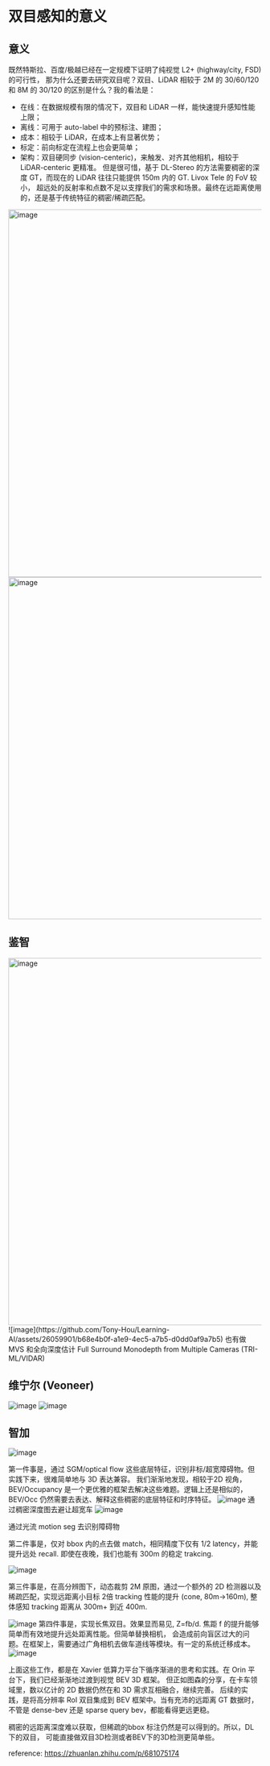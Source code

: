 # 双目感知的意义
## 意义

既然特斯拉、百度/极越已经在一定规模下证明了纯视觉 L2+ (highway/city, FSD) 的可行性，
那为什么还要去研究双目呢？双目、LiDAR 相较于 2M 的 30/60/120 和 8M 的 30/120 的区别是什么？我的看法是：

- 在线：在数据规模有限的情况下，双目和 LiDAR 一样，能快速提升感知性能上限；
- 离线：可用于 auto-label 中的预标注、建图；
- 成本：相较于 LiDAR，在成本上有显著优势；
- 标定：前向标定在流程上也会更简单；
- 架构：双目硬同步 (vision-centeric)，来触发、对齐其他相机，相较于 LiDAR-centeric 更精准。
但是很可惜，基于 DL-Stereo 的方法需要稠密的深度 GT，而现在的 LiDAR 往往只能提供 150m 内的 GT. Livox Tele 的 FoV 较小，
超远处的反射率和点数不足以支撑我们的需求和场景。最终在远距离使用的，还是基于传统特征的稠密/稀疏匹配。
<img width="730" alt="image" src="https://github.com/Tony-Hou/Learning-AI/assets/26059901/6e623c31-7911-47b6-8175-05bd51be2488">
<img width="679" alt="image" src="https://github.com/Tony-Hou/Learning-AI/assets/26059901/8695dc19-e8ba-4870-809f-6d6ba5bac8dd">

## 鉴智
<img width="729" alt="image" src="https://github.com/Tony-Hou/Learning-AI/assets/26059901/abb9b648-ff04-4389-b9cc-16f25c5998d6">
![image](https://github.com/Tony-Hou/Learning-AI/assets/26059901/b68e4b0f-a1e9-4ec5-a7b5-d0dd0af9a7b5)
也有做 MVS 和全向深度估计 Full Surround Monodepth from Multiple Cameras (TRI-ML/VIDAR)

## 维宁尔 (Veoneer)
![image](https://github.com/Tony-Hou/Learning-AI/assets/26059901/33f84491-5984-4844-ab05-a4664b8c4603)
![image](https://github.com/Tony-Hou/Learning-AI/assets/26059901/6445af52-a663-464b-acbc-39b7f6ed8f96)


## 智加
![image](https://github.com/Tony-Hou/Learning-AI/assets/26059901/2ca669e6-99ce-4e05-92f2-55fcf5801dd6)

第一件事是，通过 SGM/optical flow 这些底层特征，识别非标/超宽障碍物。但实践下来，很难简单地与 3D 表达兼容。
我们渐渐地发现，相较于2D 视角，BEV/Occupancy
是一个更优雅的框架去解决这些难题。逻辑上还是相似的，BEV/Occ 仍然需要去表达、解释这些稠密的底层特征和时序特征。
![image](https://github.com/Tony-Hou/Learning-AI/assets/26059901/fe54591c-428d-47c5-9a4a-597870c43fd0)
通过稠密深度图去避让超宽车
![image](https://github.com/Tony-Hou/Learning-AI/assets/26059901/20948891-c06c-40f0-8cbb-21e09bad9787)

通过光流 motion seg 去识别障碍物

第二件事是，仅对 bbox 内的点去做 match，相同精度下仅有 1/2 latency，并能提升远处 recall. 即使在夜晚，我们也能有 300m 的稳定 trakcing.

![image](https://github.com/Tony-Hou/Learning-AI/assets/26059901/c518e731-102d-45d7-9bcd-cc2be2265a3d)

第三件事是，在高分辨图下，动态裁剪 2M 原图，通过一个额外的 2D 检测器以及稀疏匹配，实现远距离小目标 2倍 tracking 性能的提升 (cone, 80m->160m), 
整体感知 tracking 距离从 300m+ 到近 400m.

![image](https://github.com/Tony-Hou/Learning-AI/assets/26059901/19f55541-c8ae-446a-8eb4-f0a7b76a8669)
第四件事是，实现长焦双目。效果显而易见, Z=fb/d. 焦距 f 的提升能够简单而有效地提升远处距离性能。但简单替换相机，
会造成前向盲区过大的问题。在框架上，需要通过广角相机去做车道线等模块。有一定的系统迁移成本。
![image](https://github.com/Tony-Hou/Learning-AI/assets/26059901/0169b28c-8249-4350-948c-0a4284ea2a1a)

上面这些工作，都是在 Xavier 低算力平台下循序渐进的思考和实践。在 Orin 平台下，我们已经渐渐地过渡到视觉 BEV 3D 框架。
但正如图森的分享，在卡车领域里，数以亿计的 2D 数据仍然在和 3D 需求互相融合，继续完善。
后续的实践，是将高分辨率 RoI 双目集成到 BEV 框架中。当有充沛的远距离 GT 数据时，不管是 dense-bev 还是 
sparse query bev，都能看得更远更稳。

稠密的远距离深度难以获取，但稀疏的bbox 标注仍然是可以得到的。所以，DL 下的双目，
可能直接做双目3D检测或者BEV下的3D检测更简单些。

reference:
https://zhuanlan.zhihu.com/p/681075174
